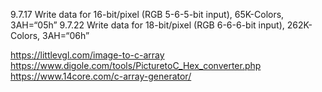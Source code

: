 9.7.17 Write data for 16-bit/pixel (RGB 5-6-5-bit input), 65K-Colors, 3AH=“05h” 
9.7.22 Write data for 18-bit/pixel (RGB 6-6-6-bit input), 262K-Colors, 3AH=“06h” 

https://littlevgl.com/image-to-c-array
https://www.digole.com/tools/PicturetoC_Hex_converter.php
https://www.14core.com/c-array-generator/